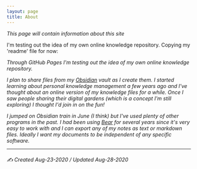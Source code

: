 ```yaml
---
layout: page
title: About
---
```


*This page will contain information about this site*

I'm testing out the idea of my own online knowledge repository. Copying my 'readme' file for now:

*Through GitHub Pages I'm testing out the idea of my own online knowledge repository.*

*I plan to share files from my [Obsidian](https://obsidian.md/) vault as I create them. I started learning about personal knowledge management a few years ago and I've thought about an online version of my knowledge files for a while. Once I saw people sharing their digital gardens (which is a concept I'm still exploring) I thought I'd join in on the fun!*

*I jumped on Obsidian train in June (I think) but I've used plenty of other programs in the past. I had been using [Bear](https://bear.app/) for several years since it's very easy to work with and I can export any of my notes as text or markdown files. Ideally I want my documents to be independent of any specific software.*


---

###### ✍️ Created Aug-23-2020 / Updated Aug-28-2020 